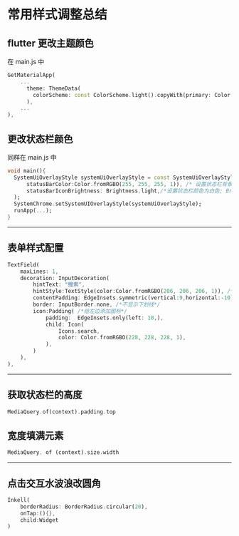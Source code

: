 # 常用样式调整总结

## flutter 更改主题颜色

在 main.js 中

```dart
GetMaterialApp(
    ...
      theme: ThemeData( 
        colorScheme: const ColorScheme.light().copyWith(primary: Color.fromRGBO(255, 255, 255, 1)),
      ),
	...     
),
```

## 更改状态栏颜色

同样在 main.js 中

```dart
void main(){
  SystemUiOverlayStyle systemUiOverlayStyle = const SystemUiOverlayStyle(
      statusBarColor:Color.fromRGBO(255, 255, 255, 1)), /* 设置状态栏背景颜色 */
      statusBarIconBrightness: Brightness.light,/*设置状态栏颜色为白色; Brightness.dark 设置字体为黑色 light 白色*/
  );
  SystemChrome.setSystemUIOverlayStyle(systemUiOverlayStyle);
  runApp(...);
}
```

---

## 表单样式配置

```dart
TextField(
	maxLines: 1,
	decoration: InputDecoration(
		hintText: "搜索",
		hintStyle:TextStyle(color:Color.fromRGBO(206, 206, 206, 1)), /*提示文本样式*/
		contentPadding: EdgeInsets.symmetric(vertical:9,horizontal:-10), /*调整上下内边距,可改变输入框的高度*/
		border: InputBorder.none, /*不显示下划线*/ 
		icon:Padding( /*给左边添加图标*/
            padding:  EdgeInsets.only(left: 10,),
            child: Icon(
                Icons.search,
                color: Color.fromRGBO(228, 228, 228, 1),
            ),
        )
    ),
),
```

---

## 获取状态栏的高度

```dart
MediaQuery.of(context).padding.top
```

## 宽度填满元素

```dart
MediaQuery. of (context).size.width
```

---

## 点击交互水波浪改圆角

```dart
Inkell(
    borderRadius: BorderRadius.circular(20),
    onTap:(){},
    child:Widget
)
```

